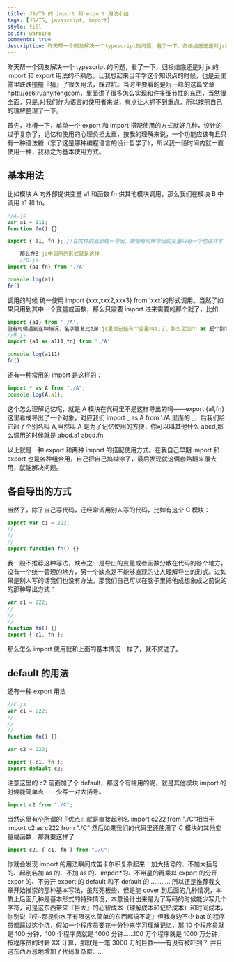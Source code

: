 ```yaml
---
title: JS/TS 的 import 和 export 用法小结
tags: [JS/TS, javascript, import]
style: fill
color: warning
comments: true
description: 昨天帮一个网友解决一个typescript的问题，看了一下，归根结底还是对js的import和export用法的不熟悉。让我想起来当年学这个知识点的时候，也是云里雾里跌跌撞撞『猜』了很久用法，踩过坑。当时主要看的是阮一峰的这篇文章 hptt://es6.ruanyifengcom，里面讲了很多怎么实现和许多细节性的东西，当然很全面，只是,对我们作为语言的使用者来说，有点让人抓不到重点，所以按照自己的理解整理了一下。
---
```


昨天帮一个网友解决一个 typescript 的问题，看了一下，归根结底还是对 js 的 import 和 export 用法的不熟悉。让我想起来当年学这个知识点的时候，也是云里雾里跌跌撞撞『猜』了很久用法，踩过坑。当时主要看的是阮一峰的这篇文章 hptt://es6.ruanyifengcom，里面讲了很多怎么实现和许多细节性的东西，当然很全面，只是,对我们作为语言的使用者来说，有点让人抓不到重点，所以按照自己的理解整理了一下。

首先，吐槽一下，单单一个 export 和 import 搭配使用的方式就好几种，设计的过于复杂了，记忆和使用的心理负担太重，按我的理解来说，一个功能应该有且只有一种语法糖（忘了这是哪种编程语言的设计哲学了），所以我一段时间内就一直使用一种，我称之为基本使用方式。

## 基本用法

比如模块 A 向外部提供变量 a1 和函数 fn 供其他模块调用，那么我们在模块 B 中调用 a1 和 fn。

```javascript
//A.js
var a1 = 111;
function fn() {}

export { a1, fn }; //在文件的底部统一导出，即使有时候导出的变量只有一个也这样写
```

```javascript
    那么在B.js中调用的形式就是这样：
    //B.js
import {a1,fn} from './A'

console.log(a1)
fn()
```

调用的时候 统一使用 import {xxx,xxx2,xxx3} from 'xxx'的形式调用。当然了如果只用到其中一个变量或函数，那么只需要 import 进来需要的那个就了，比如

```javascript
import {a1} from './A'.
但有时候遇到这种情况，名字重复比如B.js里面已经有个变量叫a1了，那么就加个 as 起个别名。
//B.js
import {a1 as a111,fn} from './A'

console.log(a111)
fn()
```

还有一种常用的 import 是这样的：

```javascript
import * as A from "./A";
console.log(A.a1);
```

这个怎么理解记忆呢，就是 A 模块在代码里不是这样导出的吗——export {a1,fn} 这里看成导出了一个对象，对应我们 import _ as A from './A 里面的 _，后我们给它起了个别名叫 A,当然叫 A 是为了记忆使用的方便，你可以叫其他什么 abcd,那么调用的时候就是 abcd.a1 abcd.fn

以上就是一种 export 和两种 import 的搭配使用方式。在我自己早期 import 和 export 也是各种组合用，自己把自己搞糊涂了，最后发现就这俩套路翻来覆去用，就能解决问题。

## 各自导出的方式

当然了，除了自己写代码，还经常调用别人写的代码，比如有这个 C 模块：

```javascript
export var c1 = 222;
//
//
//
export function fn() {}
```

我一般不推荐这种写法，缺点之一是导出的变量或者函数分散在代码的各个地方，没有一个统一管理的地方，另一个缺点是不能够直观的让人理解导出的形式。过如果是别人写的话我们也没有办法，那我们自己可以在脑子里把他成想象成之前说的的那种导出方式：

```javascript
var c1 = 222;
//
//
//
function fn() {}
export { c1, fn };
```

那么怎么 import 使用就和上面的基本情况一样了，就不赘述了。

## default 的用法

还有一种 export 用法

```javascript
//C.js
var c1 = 222;
//
//
//
function fn() {}

var c2 = 222;

export { c1, fn };
export default c2;
```

注意这里的 c2 前面加了个 default，那这个有啥用的呢，就是其他模块 import 的时候能简单点——少写一对大括号。

```javascript
import c2 from "./C";
```

当然这里有个所谓的『优点』就是直接起别名 import c222 from "./C"相当于 import c2 as c222 from "./C"
然后如果我们的代码里还使用了 C 模块的其他变量或函数，那就要这样了

```javascript
import c2, { c1, fn } from "./C";
```

你就会发现 import 的用法瞬间成笛卡尔积复杂起来：加大括号的、不加大括号的、起别名加 as 的、不加 as 的、import\*的、不带星的再乘以 export 的分开 expor 的、不分开 export 的 default 和不 default 的…………
所以还是推荐我文章开始推崇的那种基本写法，虽然死板些，但是能 cover 到后面的几种情况，本质上后面几种是基本形式的特殊情况，本意设计出来是为了写码的时候能少写几个字符，可是这东西带来『巨大』的心智成本（理解成本和记忆成本）和时间成本，你别说『哎~那是你水平有限这么简单的东西都搞不定』但我身边不少 bat 的程序员都踩过这个坑，假如一个程序员要花十分钟来学习理解记忆，那 10 个程序员就是 100 分钟，100 个程序员就是 1000 分钟……100 万个程序就是 1000 万分钟，按程序员的时薪 XX 计算，那就是一笔 3000 万的巨款——有没有被吓到？
并且这东西万恶地增加了代码复杂度……
